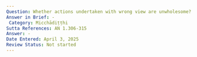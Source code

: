 ```yaml
---
Question: Whether actions undertaken with wrong view are unwholesome?
Answer in Brief: -
 Category: Micchādiṭṭhi
Sutta References: AN 1.306-315
Answer: -
Date Entered: April 3, 2025
Review Status: Not started
---
```

